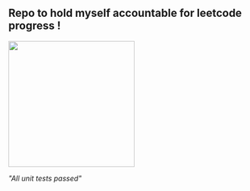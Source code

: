 ## Repo to hold myself accountable for leetcode progress !

<img  src="https://github.com/ptatarczuk/leetcode_practice/assets/93190940/2e6ead10-cc90-498a-81fa-0f6c6716b8cc" width="250px" >

<em>"All unit tests passed"</em>

